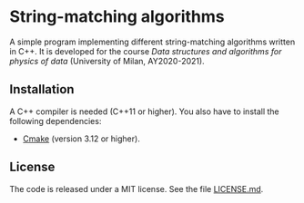 # String-matching algorithms
A simple program implementing different string-matching algorithms written in C++. It is developed for the course *Data structures and algorithms for physics of data* (University of Milan, AY2020-2021).

## Installation

A C++ compiler is needed (C++11 or higher).
You also have to install the following dependencies:
- [Cmake](https://cmake.org/) (version 3.12 or higher).

## License

The code is released under a MIT license. See the file [LICENSE.md](https://github.com/ElisaLegnani/StringMatching/blob/master/LICENSE.md).